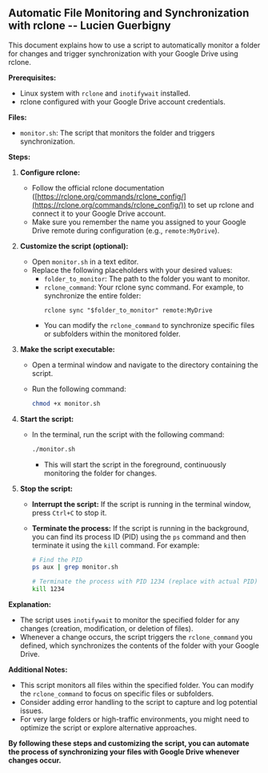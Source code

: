 ## Automatic File Monitoring and Synchronization with rclone -- Lucien Guerbigny

This document explains how to use a script to automatically monitor a folder for changes and trigger synchronization with your Google Drive using rclone.

**Prerequisites:**

* Linux system with `rclone` and `inotifywait` installed.
* rclone configured with your Google Drive account credentials.

**Files:**

* `monitor.sh`: The script that monitors the folder and triggers synchronization.

**Steps:**

1. **Configure rclone:**
   * Follow the official rclone documentation ([https://rclone.org/commands/rclone_config/](https://rclone.org/commands/rclone_config/)) to set up rclone and connect it to your Google Drive account.
   * Make sure you remember the name you assigned to your Google Drive remote during configuration (e.g., `remote:MyDrive`).

2. **Customize the script (optional):**
   * Open `monitor.sh` in a text editor.
   * Replace the following placeholders with your desired values:
     * `folder_to_monitor`: The path to the folder you want to monitor.
     * `rclone_command`: Your rclone sync command.  For example, to synchronize the entire folder:
       ```
       rclone sync "$folder_to_monitor" remote:MyDrive
       ```
     * You can modify the `rclone_command` to synchronize specific files or subfolders within the monitored folder.

3. **Make the script executable:**
   * Open a terminal window and navigate to the directory containing the script.
   * Run the following command:

     ```bash
     chmod +x monitor.sh
     ```

4. **Start the script:**
   * In the terminal, run the script with the following command:

     ```bash
     ./monitor.sh
     ```

     * This will start the script in the foreground, continuously monitoring the folder for changes.

5. **Stop the script:**
   * **Interrupt the script:** If the script is running in the terminal window, press `Ctrl+C` to stop it.
   * **Terminate the process:** If the script is running in the background, you can find its process ID (PID) using the `ps` command and then terminate it using the `kill` command. For example:

     ```bash
     # Find the PID
     ps aux | grep monitor.sh

     # Terminate the process with PID 1234 (replace with actual PID)
     kill 1234
     ```

**Explanation:**

* The script uses `inotifywait` to monitor the specified folder for any changes (creation, modification, or deletion of files).
* Whenever a change occurs, the script triggers the `rclone_command` you defined, which synchronizes the contents of the folder with your Google Drive.

**Additional Notes:**

* This script monitors all files within the specified folder. You can modify the `rclone_command` to focus on specific files or subfolders.
* Consider adding error handling to the script to capture and log potential issues.
* For very large folders or high-traffic environments, you might need to optimize the script or explore alternative approaches.

**By following these steps and customizing the script, you can automate the process of synchronizing your files with Google Drive whenever changes occur.**
